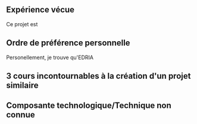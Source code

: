 <h2>Expérience vécue</h2> 
Ce projet est 

<h2>Ordre de préférence personnelle</h2> 
Personellement, je trouve qu'EDRIA

<h2>3 cours incontournables à la création d'un projet similaire</h2> 

<h2>Composante technologique/Technique non connue</h2> 

